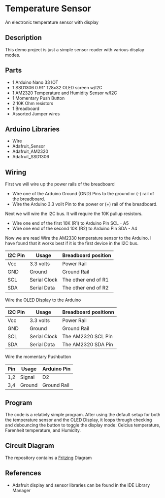 # Temperature Sensor
An electronic temperature sensor with display

## Description 
This demo project is just a simple sensor reader with various display modes.

## Parts 
- 1 Arduino Nano 33 IOT
- 1 SSD1306 0.91" 128x32 OLED screen w/I2C
- 1 AM2320 Temperature and Humidity Sensor w/I2C
- 1 Momentary Push Button
- 2 10K Ohm resistors
- 1 Breadboard
- Assorted Jumper wires

## Arduino Libraries
- Wire
- Adafruit_Sensor
- Adafruit_AM2320
- Adafruit_SSD1306

## Wiring
First we will wire up the power rails of the breadboard
- Wire one of the Arduino Ground (GND) Pins to the ground or (-) rail of the breadboard.
- Wire the Arduino 3.3 voilt Pin to the power or (+) rail of the breadboard.

Next  we will wire the I2C bus.  It will require the 10K pullup resistors.
- Wire one end of the first 10K (R1) to Arduino Pin SCL - A5
- Wire one end of the second 10K (R2) to Arduino Pin SDA - A4

Now we are read
Wire the AM2330 temperature sensor to the Arduino.  I have found that it works best if it is the first device in the I2C bus.

| I2C Pin | Usage | Breadboard position |
| ------- | ----- | ----------- |
| Vcc | 3.3 volts | Power Rail
| GND | Ground | Ground Rail |
| SCL | Serial Clock | The other end of R1 |
| SDA | Serial Data | The other end of R2 |

Wire the OLED Display to the Arduino

| I2C Pin | Usage | Breadboard positionn |
| ------- | ----- | ----------- |
| Vcc | 3.3 volts | Power Rail
| GND | Ground | Ground Rail |
| SCL | Serial Clock | The AM2320 SCL Pin |
| SDA | Serial Data | The AM2320 SDA Pin |

Wire the momentary Pushbutton

| Pin | Usage | Arduino Pin |
| ------- | ----- | ----------- |
| 1,2 | Signal | D2 |
| 3,4 | Ground | Ground Rail |

## Program
The code is a relativly simple program.  After using the default setup for both the temperature sensor and the OLED Display, it loops through checking and debouncing the button to toggle the display mode: Celcius temperature, Farenheit temperature, and Humidity.

## Circuit Diagram
The repository contains a [Fritzing](https://fritzing.org/home/) Diagram

## References
- Adafruit display and sensor libraries can be found in the IDE Library Manager
